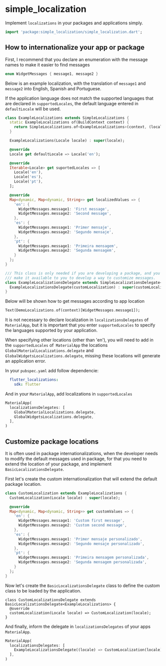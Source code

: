 # simple_localization

Implement `localizations` in your packages and applications simply.

```dart
import 'package:simple_localization/simple_localization.dart';
```

## How to internationalize your app or package

First, I recommend that you declare an enumeration with the message names to make it easier to find messages

```dart
enum WidgetMessages { message1, message2 }
```

Below is an example localization, with the translation of `message1` and` message2` into English, Spanish and Portuguese.

If the application language does not match the supported languages that are declared in `supportedLocales`, the default language entered in` defaultLocale` will be used.

```dart
class ExampleLocalizations extends SimpleLocalizations {
  static ExampleLocalizations of(BuildContext context) {
    return SimpleLocalizations.of<ExampleLocalizations>(context, (locale) => ExampleLocalizations(locale));
  }

  ExampleLocalizations(Locale locale) : super(locale);

  @override
  Locale get defaultLocale => Locale('en');

  @override
  Iterable<Locale> get suportedLocales => [
    Locale('en'),
    Locale('es'),
    Locale('pt'),
  ];

  @override
  Map<dynamic, Map<dynamic, String>> get localizedValues => {
    'en': {
      WidgetMessages.message1: 'First message',
      WidgetMessages.message2: 'Second message',
    },
    'es': {
      WidgetMessages.message1: 'Primer mensaje',
      WidgetMessages.message2: 'Segundo mensaje',
    },
    'pt': {
      WidgetMessages.message1: 'Primeira mensagem',
      WidgetMessages.message2: 'Segunda mensagem',
    }
  };
}

/// This class is only needed if you are developing a package, and you want to
/// make it available to you to develop a way to customize messages.
class ExampleLocalizationsDelegate extends SimpleLocalizationsDelegate<ExampleLocalizations> {
  ExampleLocalizationsDelegate(customLocalization) : super(customLocalization);
}

```

Below will be shown how to get messages according to app location

```dart
Text(DemoLocalizations.of(context)[WidgetMessages.message1]);
```

It is not necessary to declare localization in `localizationsDelegates` of `MaterialApp`, but it is important that you enter `supportedLocales` to specify the languages supported by your application.

When specifying other locations (other than 'en'), you will need to add in the `supportedLocales` of` MaterialApp` the locations `GlobalMaterialLocalizations.delegate` and` GlobalWidgetsLocalizations.delegate`, missing these locations will generate an application error.

In your `pubspec.yaml` add follow dependencie:

```yaml
  flutter_localizations:
    sdk: flutter
```

And in your `MaterialApp`, add localizations in `supportedLocales`

```dart
MaterialApp(
  localizationsDelegates: [
    GlobalMaterialLocalizations.delegate,
    GlobalWidgetsLocalizations.delegate,
  ],
)
```

## Customize package locations

It is often used in package internationalizations, when the developer needs to modify the default messages used in package, for that you need to extend the location of your package, and implement `BasicLocalizationsDelegate`.

First let's create the custom internationalization that will extend the default package location.

```dart
class CustomLocalization extends ExampleLocalizations {
  CustomLocalization(Locale locale) : super(locale);

  @override
  Map<dynamic, Map<dynamic, String>> get customValues => {
    'en': {
      WidgetMessages.message1: 'Custom first message',
      WidgetMessages.message2: 'Custom second message',
    },
    'es': {
      WidgetMessages.message1: 'Primer mensaje personalizado',
      WidgetMessages.message2: 'Segundo mensaje personalizado',
    },
    'pt': {
      WidgetMessages.message1: 'Primeira mensagem personalizada',
      WidgetMessages.message2: 'Segunda mensagem personalizada',
    }
  };
}
```

Now let's create the `BasicLocalizationsDelegate` class to define the custom class to be loaded by the application.

```
class CustomLocalizationsDelegate extends BasicLocalizationsDelegate<ExampleLocalizations> {
  @override
  customLocalization(Locale locale) => CustomLocalization(locale);
}
```

And finally, inform the delegate in `localizationsDelegates` of your apps `MaterialApp`.

```dart
MaterialApp(
  localizationsDelegates: [
    ExampleLocalizationsDelegate((locale) => CustomLocalization(locale)),
  ],
)
```